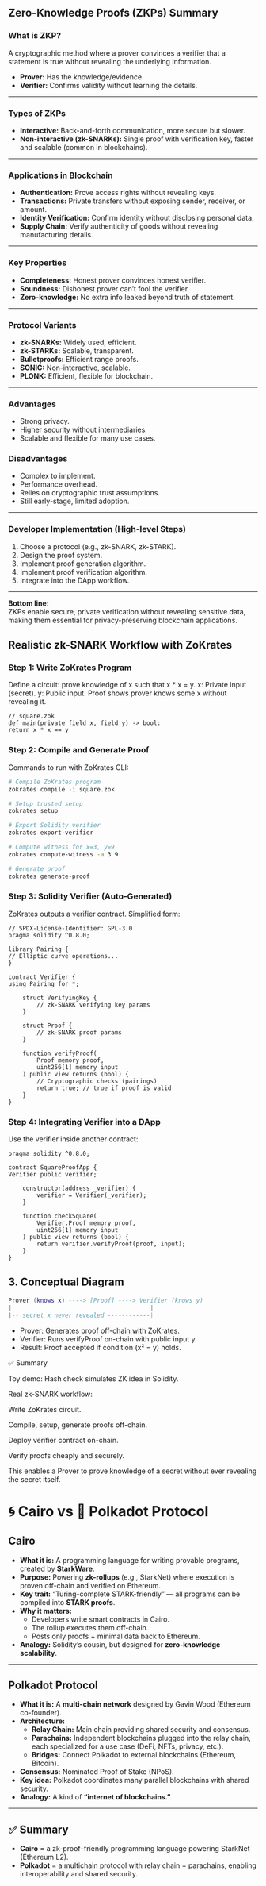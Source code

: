 ## Zero-Knowledge Proofs (ZKPs) Summary

### What is ZKP?
A cryptographic method where a prover convinces a verifier that a statement is true without revealing the underlying information.
- **Prover:** Has the knowledge/evidence.
- **Verifier:** Confirms validity without learning the details.

---

### Types of ZKPs
- **Interactive:** Back-and-forth communication, more secure but slower.
- **Non-interactive (zk-SNARKs):** Single proof with verification key, faster and scalable (common in blockchains).

---

### Applications in Blockchain
- **Authentication:** Prove access rights without revealing keys.
- **Transactions:** Private transfers without exposing sender, receiver, or amount.
- **Identity Verification:** Confirm identity without disclosing personal data.
- **Supply Chain:** Verify authenticity of goods without revealing manufacturing details.

---

### Key Properties
- **Completeness:** Honest prover convinces honest verifier.
- **Soundness:** Dishonest prover can’t fool the verifier.
- **Zero-knowledge:** No extra info leaked beyond truth of statement.

---

### Protocol Variants
- **zk-SNARKs:** Widely used, efficient.
- **zk-STARKs:** Scalable, transparent.
- **Bulletproofs:** Efficient range proofs.
- **SONIC:** Non-interactive, scalable.
- **PLONK:** Efficient, flexible for blockchain.

---

### Advantages
- Strong privacy.
- Higher security without intermediaries.
- Scalable and flexible for many use cases.

### Disadvantages
- Complex to implement.
- Performance overhead.
- Relies on cryptographic trust assumptions.
- Still early-stage, limited adoption.

---

### Developer Implementation (High-level Steps)
1. Choose a protocol (e.g., zk-SNARK, zk-STARK).
2. Design the proof system.
3. Implement proof generation algorithm.
4. Implement proof verification algorithm.
5. Integrate into the DApp workflow.

---

**Bottom line:**  
ZKPs enable secure, private verification without revealing sensitive data, making them essential for privacy-preserving blockchain applications.

## Realistic zk-SNARK Workflow with ZoKrates
### Step 1: Write ZoKrates Program
Define a circuit: prove knowledge of x such that x * x = y.
x: Private input (secret).
y: Public input.
Proof shows prover knows some x without revealing it.
```zokrates
// square.zok
def main(private field x, field y) -> bool:
return x * x == y
```

### Step 2: Compile and Generate Proof
Commands to run with ZoKrates CLI:

```bash
# Compile ZoKrates program
zokrates compile -i square.zok

# Setup trusted setup
zokrates setup

# Export Solidity verifier
zokrates export-verifier

# Compute witness for x=3, y=9
zokrates compute-witness -a 3 9

# Generate proof
zokrates generate-proof
```

### Step 3: Solidity Verifier (Auto-Generated)
ZoKrates outputs a verifier contract. Simplified form:

```solidity
// SPDX-License-Identifier: GPL-3.0
pragma solidity ^0.8.0;

library Pairing {
// Elliptic curve operations...
}

contract Verifier {
using Pairing for *;

    struct VerifyingKey {
        // zk-SNARK verifying key params
    }

    struct Proof {
        // zk-SNARK proof params
    }

    function verifyProof(
        Proof memory proof,
        uint256[1] memory input
    ) public view returns (bool) {
        // Cryptographic checks (pairings)
        return true; // true if proof is valid
    }
}
```

### Step 4: Integrating Verifier into a DApp
Use the verifier inside another contract:

```solidity
pragma solidity ^0.8.0;

contract SquareProofApp {
Verifier public verifier;

    constructor(address _verifier) {
        verifier = Verifier(_verifier);
    }

    function checkSquare(
        Verifier.Proof memory proof,
        uint256[1] memory input
    ) public view returns (bool) {
        return verifier.verifyProof(proof, input);
    }
}
```

## 3. Conceptual Diagram
```lua
Prover (knows x) ----> [Proof] ----> Verifier (knows y)
|                                       |
|-- secret x never revealed ------------|
```
- Prover: Generates proof off-chain with ZoKrates.
- Verifier: Runs verifyProof on-chain with public input y.
- Result: Proof accepted if condition (x² = y) holds.

✅ Summary

Toy demo: Hash check simulates ZK idea in Solidity.

Real zk-SNARK workflow:

Write ZoKrates circuit.

Compile, setup, generate proofs off-chain.

Deploy verifier contract on-chain.

Verify proofs cheaply and securely.

This enables a Prover to prove knowledge of a secret without ever revealing the secret itself.


# 🌀 Cairo vs 🔗 Polkadot Protocol

## Cairo
- **What it is:** A programming language for writing provable programs, created by **StarkWare**.
- **Purpose:** Powering **zk-rollups** (e.g., StarkNet) where execution is proven off-chain and verified on Ethereum.
- **Key trait:** “Turing-complete STARK-friendly” — all programs can be compiled into **STARK proofs**.
- **Why it matters:**
    - Developers write smart contracts in Cairo.
    - The rollup executes them off-chain.
    - Posts only proofs + minimal data back to Ethereum.
- **Analogy:** Solidity’s cousin, but designed for **zero-knowledge scalability**.

---

## Polkadot Protocol
- **What it is:** A **multi-chain network** designed by Gavin Wood (Ethereum co-founder).
- **Architecture:**
    - **Relay Chain:** Main chain providing shared security and consensus.
    - **Parachains:** Independent blockchains plugged into the relay chain, each specialized for a use case (DeFi, NFTs, privacy, etc.).
    - **Bridges:** Connect Polkadot to external blockchains (Ethereum, Bitcoin).
- **Consensus:** Nominated Proof of Stake (NPoS).
- **Key idea:** Polkadot coordinates many parallel blockchains with shared security.
- **Analogy:** A kind of **“internet of blockchains.”**

---

## ✅ Summary
- **Cairo** = a zk-proof–friendly programming language powering StarkNet (Ethereum L2).
- **Polkadot** = a multichain protocol with relay chain + parachains, enabling interoperability and shared security.  
